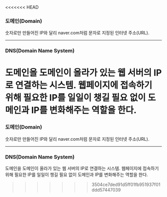 <<<<<<< HEAD
### 도메인(Domain)
숫자로만 만들어진 IP와 달리 naver.com처럼 문자로 지정된 인터넷 주소(URL).

---
### DNS(Domain Name System)
도메인을 도메인이 올라가 있는 웹 서버의 IP로 연결하는 시스템. 웹페이지에 접속하기 위해 필요한 IP를 일일이 챙길 필요 없이 도메인과 IP를 변화해주는 역할을 한다.
=======
### 도메인(Domain)
숫자로만 만들어진 IP와 달리 naver.com처럼 문자로 지정된 인터넷 주소(URL).

---
### DNS(Domain Name System)
도메인을 도메인이 올라가 있는 웹 서버의 IP로 연결하는 시스템. 웹페이지에 접속하기 위해 필요한 IP를 일일이 챙길 필요 없이 도메인과 IP를 변화해주는 역할을 한다.
>>>>>>> 3504ce7ded91d5ff01fb951937f01ddd57447039
